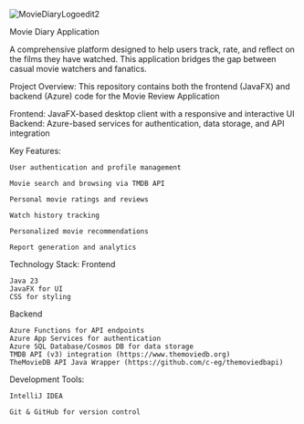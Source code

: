 ![MovieDiaryLogoedit2](https://github.com/user-attachments/assets/a83b2270-85a1-4910-85b9-9acbdce0fc1c)

Movie Diary Application

A comprehensive platform designed to help users track, rate, and reflect on the films they have watched. This application bridges the gap between casual movie watchers and fanatics.

Project Overview:
This repository contains both the frontend (JavaFX) and backend (Azure) code for the Movie Review Application

Frontend: JavaFX-based desktop client with a responsive and interactive UI
Backend: Azure-based services for authentication, data storage, and API integration

Key Features:

	User authentication and profile management

	Movie search and browsing via TMDB API

	Personal movie ratings and reviews

	Watch history tracking

	Personalized movie recommendations

	Report generation and analytics

Technology Stack:
Frontend

	Java 23
	JavaFX for UI
	CSS for styling

Backend

	Azure Functions for API endpoints
	Azure App Services for authentication
	Azure SQL Database/Cosmos DB for data storage
	TMDB API (v3) integration (https://www.themoviedb.org)
	TheMovieDB API Java Wrapper (https://github.com/c-eg/themoviedbapi)

Development Tools:

	IntelliJ IDEA

	Git & GitHub for version control
